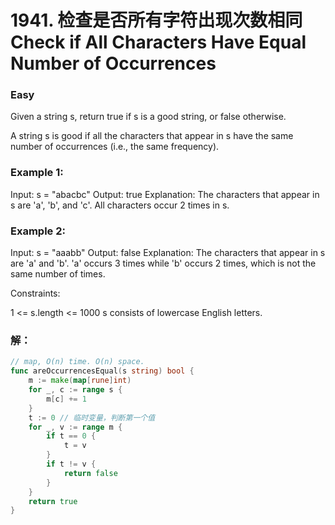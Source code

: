 # 1941. 检查是否所有字符出现次数相同 Check if All Characters Have Equal Number of Occurrences

### Easy

Given a string s, return true if s is a good string, or false otherwise.

A string s is good if all the characters that appear in s have the same number of occurrences (i.e., the same frequency).

### Example 1:

Input: s = "abacbc"
Output: true
Explanation: The characters that appear in s are 'a', 'b', and 'c'. All characters occur 2 times in s.

### Example 2:

Input: s = "aaabb"
Output: false
Explanation: The characters that appear in s are 'a' and 'b'.
'a' occurs 3 times while 'b' occurs 2 times, which is not the same number of times.

Constraints:

1 <= s.length <= 1000
s consists of lowercase English letters.

### 解：

```go
// map, O(n) time. O(n) space.
func areOccurrencesEqual(s string) bool {
	m := make(map[rune]int)
	for _, c := range s {
		m[c] += 1
	}
	t := 0 // 临时变量，判断第一个值
	for _, v := range m {
		if t == 0 {
			t = v
		}
		if t != v {
			return false
		}
	}
	return true
}
```